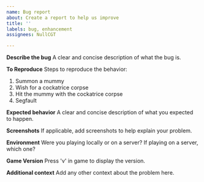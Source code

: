 ```yaml
---
name: Bug report
about: Create a report to help us improve
title: ''
labels: bug, enhancement
assignees: NullCGT

---
```


**Describe the bug**
A clear and concise description of what the bug is.

**To Reproduce**
Steps to reproduce the behavior:
1. Summon a mummy
2. Wish for a cockatrice corpse
3. Hit the mummy with the cockatrice corpse
4. Segfault

**Expected behavior**
A clear and concise description of what you expected to happen.

**Screenshots**
If applicable, add screenshots to help explain your problem.

**Environment**
Were you playing locally or on a server? If playing on a server, which one?

**Game Version**
Press 'v' in game to display the version.

**Additional context**
Add any other context about the problem here.
